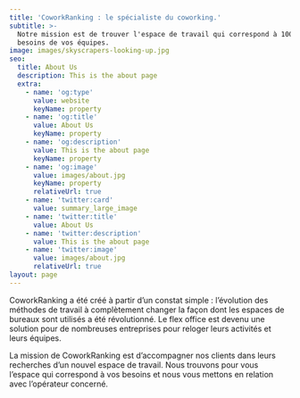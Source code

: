 ```yaml
---
title: 'CoworkRanking : le spécialiste du coworking.'
subtitle: >-
  Notre mission est de trouver l'espace de travail qui correspond à 100% à vos
  besoins de vos équipes.
image: images/skyscrapers-looking-up.jpg
seo:
  title: About Us
  description: This is the about page
  extra:
    - name: 'og:type'
      value: website
      keyName: property
    - name: 'og:title'
      value: About Us
      keyName: property
    - name: 'og:description'
      value: This is the about page
      keyName: property
    - name: 'og:image'
      value: images/about.jpg
      keyName: property
      relativeUrl: true
    - name: 'twitter:card'
      value: summary_large_image
    - name: 'twitter:title'
      value: About Us
    - name: 'twitter:description'
      value: This is the about page
    - name: 'twitter:image'
      value: images/about.jpg
      relativeUrl: true
layout: page
---
```

CoworkRanking a été créé à partir d’un constat simple : l’évolution des méthodes de travail à complètement changer la façon dont les espaces de bureaux sont utilisés a été révolutionné. Le flex office est devenu une solution pour de nombreuses entreprises pour reloger leurs activités et leurs équipes. 

La mission de CoworkRanking est d’accompagner nos clients dans leurs recherches d’un nouvel espace de travail. Nous trouvons pour vous l’espace qui correspond à vos besoins et nous vous mettons en relation avec l’opérateur concerné. 
